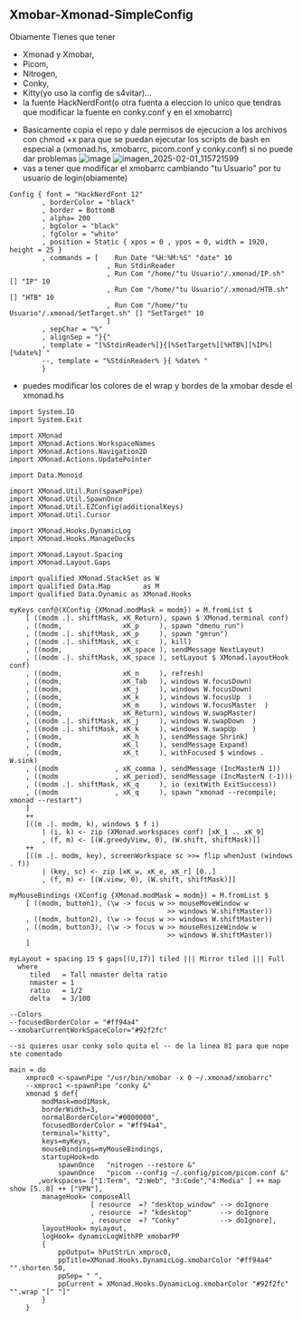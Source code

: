 Xmobar-Xmonad-SimpleConfig
--------------------------------------
Obiamente Tienes que tener
- Xmonad y Xmobar,
- Picom,
- Nitrogen,
- Conky,
- Kitty(yo uso la config de s4vitar)...
- la fuente HackNerdFont(o otra fuenta a eleccion lo unico que tendras que modificar la fuente en conky.conf y en el xmobarrc)
* Basicamente copia el repo y dale permisos de ejecucion a los archivos con chmod +x para que se puedan ejecutar los scripts de bash en especial a (xmonad.hs, xmobarrc, picom.conf y conky.conf) si no puede dar problemas
![image](https://github.com/user-attachments/assets/e243351a-5bbd-4c6e-8f54-79716fd92e2d)
![imagen_2025-02-01_115721599](https://github.com/user-attachments/assets/085926e8-bd28-4f7a-b807-8fbe03c41e43)
* vas a tener que modificar el xmobarrc cambiando "tu Usuario" por tu usuario de login(obiamente)
```haskell//
Config { font = "HackNerdFont 12"
        , borderColor = "black"
        , border = BottomB
        , alpha= 200
        , bgColor = "black"
        , fgColor = "white"
        , position = Static { xpos = 0 , ypos = 0, width = 1920, height = 25 }
        , commands = [    Run Date "%H:%M:%S" "date" 10
                        , Run StdinReader
                        , Run Com "/home/"tu Usuario"/.xmonad/IP.sh" [] "IP" 10
                        , Run Com "/home/"tu Usuario"/.xmonad/HTB.sh" [] "HTB" 10
                        , Run Com "/home/"tu Usuario"/.xmonad/SetTarget.sh" [] "SetTarget" 10
                        ]
        , sepChar = "%"
        , alignSep = "}{"
        , template = "[%StdinReader%]}{[%SetTarget%][%HTB%][%IP%][%date%] "
        --, template = "%StdinReader% }{ %date% "
        }
```
* puedes modificar los colores de el wrap y bordes de la xmobar desde el xmonad.hs
```haskell//
import System.IO
import System.Exit

import XMonad
import XMonad.Actions.WorkspaceNames
import XMonad.Actions.Navigation2D
import XMonad.Actions.UpdatePointer

import Data.Monoid

import XMonad.Util.Run(spawnPipe)
import XMonad.Util.SpawnOnce
import XMonad.Util.EZConfig(additionalKeys)
import XMonad.Util.Cursor

import XMonad.Hooks.DynamicLog
import XMonad.Hooks.ManageDocks

import XMonad.Layout.Spacing
import XMonad.Layout.Gaps

import qualified XMonad.StackSet as W
import qualified Data.Map        as M
import qualified Data.Dynamic as XMonad.Hooks

myKeys conf@(XConfig {XMonad.modMask = modm}) = M.fromList $
    [ ((modm .|. shiftMask, xK_Return), spawn $ XMonad.terminal conf)
    , ((modm,               xK_p     ), spawn "dmenu_run")
    , ((modm .|. shiftMask, xK_p     ), spawn "gmrun")
    , ((modm .|. shiftMask, xK_c     ), kill)
    , ((modm,               xK_space ), sendMessage NextLayout)
    , ((modm .|. shiftMask, xK_space ), setLayout $ XMonad.layoutHook conf)
    , ((modm,               xK_n     ), refresh)
    , ((modm,               xK_Tab   ), windows W.focusDown)
    , ((modm,               xK_j     ), windows W.focusDown)  
    , ((modm,               xK_k     ), windows W.focusUp  )
    , ((modm,               xK_m     ), windows W.focusMaster  )
    , ((modm,               xK_Return), windows W.swapMaster)
    , ((modm .|. shiftMask, xK_j     ), windows W.swapDown  )
    , ((modm .|. shiftMask, xK_k     ), windows W.swapUp    )
    , ((modm,               xK_h     ), sendMessage Shrink)
    , ((modm,               xK_l     ), sendMessage Expand)
    , ((modm,               xK_t     ), withFocused $ windows . W.sink)
    , ((modm              , xK_comma ), sendMessage (IncMasterN 1))
    , ((modm              , xK_period), sendMessage (IncMasterN (-1)))
    , ((modm .|. shiftMask, xK_q     ), io (exitWith ExitSuccess))
    , ((modm              , xK_q     ), spawn "xmonad --recompile; xmonad --restart")
    ]
    ++
    [((m .|. modm, k), windows $ f i)
        | (i, k) <- zip (XMonad.workspaces conf) [xK_1 .. xK_9]
        , (f, m) <- [(W.greedyView, 0), (W.shift, shiftMask)]]
    ++
    [((m .|. modm, key), screenWorkspace sc >>= flip whenJust (windows . f))
        | (key, sc) <- zip [xK_w, xK_e, xK_r] [0..]
        , (f, m) <- [(W.view, 0), (W.shift, shiftMask)]]

myMouseBindings (XConfig {XMonad.modMask = modm}) = M.fromList $
    [ ((modm, button1), (\w -> focus w >> mouseMoveWindow w
                                       >> windows W.shiftMaster))
    , ((modm, button2), (\w -> focus w >> windows W.shiftMaster))
    , ((modm, button3), (\w -> focus w >> mouseResizeWindow w
                                       >> windows W.shiftMaster))
    ]

myLayout = spacing 15 $ gaps[(U,17)] tiled ||| Mirror tiled ||| Full
  where
     tiled   = Tall nmaster delta ratio
     nmaster = 1
     ratio   = 1/2
     delta   = 3/100

--Colors
--focusedBorderColor = "#ff94a4"
--xmobarCurrentWorkSpaceColor="#92f2fc"

--si quieres usar conky solo quita el -- de la linea 81 para que nope ste comentado

main = do
    xmproc0 <-spawnPipe "/usr/bin/xmobar -x 0 ~/.xmonad/xmobarrc"
    --xmproc1 <-spawnPipe "conky &"
    xmonad $ def{
        modMask=mod1Mask,
        borderWidth=3,
        normalBorderColor="#0000000",
        focusedBorderColor = "#ff94a4",
        terminal="kitty",
        keys=myKeys,
        mouseBindings=myMouseBindings,
        startupHook=do
            spawnOnce   "nitrogen --restore &"
            spawnOnce   "picom --config ~/.config/picom/picom.conf &"
       ,workspaces= ["1:Term", "2:Web", "3:Code","4:Media" ] ++ map show [5..8] ++ ["VPN"],
        manageHook= composeAll
                    [ resource  =? "desktop_window" --> doIgnore
                    , resource  =? "kdesktop"       --> doIgnore 
                    , resource  =? "Conky"          --> doIgnore],
        layoutHook= myLayout,
        logHook= dynamicLogWithPP xmobarPP
        {
            ppOutput= hPutStrLn xmproc0,
            ppTitle=XMonad.Hooks.DynamicLog.xmobarColor "#ff94a4" "".shorten 50,
            ppSep= " ",
            ppCurrent = XMonad.Hooks.DynamicLog.xmobarColor "#92f2fc" "".wrap "[" "]"
        }
    }

```
